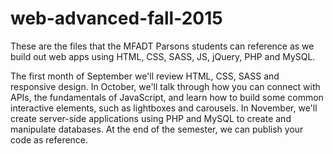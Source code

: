 # web-advanced-fall-2015

These are the files that the MFADT Parsons students can reference as we build out web apps using HTML, CSS, SASS, JS, jQuery, PHP and MySQL.

The first month of September we'll review HTML, CSS, SASS and responsive design.
In October, we'll talk through how you can connect with APIs, the fundamentals of JavaScript, and learn how to build some common interactive elements, such as lightboxes and carousels.
In November, we'll create server-side applications using PHP and MySQL to create and manipulate databases.
At the end of the semester, we can publish your code as reference.
